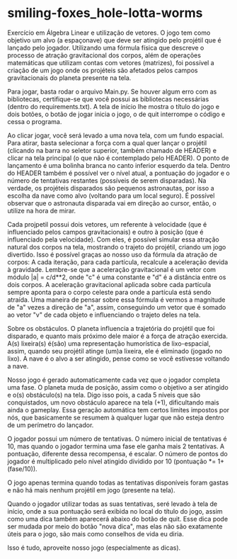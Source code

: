 # smiling-foxes_hole-lotta-worms
Exercício em Álgebra Linear e utilização de vetores. O jogo tem como objetivo um alvo (a espaçonave) que deve ser atingido pelo projétil que é lançado pelo jogador. Utilizando uma fórmula física que descreve o processo de atração gravitacional dos corpos, além de operações matemáticas que utilizam contas com vetores (matrizes), foi possível a criação de um jogo onde os projéteis são afetados pelos campos gravitacionais do planeta presente na tela. 

Para jogar, basta rodar o arquivo Main.py. Se houver algum erro com as bibliotecas, certifique-se que você possui as bibliotecas necessárias (dentro do requirements.txt). A tela de início lhe mostra o título do jogo e dois botões, o botão de jogar inicia o jogo, o de quit interrompe o código e cessa o programa. 

Ao clicar jogar, você será levado a uma nova tela, com um fundo espacial. Para atirar, basta selecionar a força com a qual quer lançar o projétil (clicando na barra no seletor superior, também chamado de HEADER) e clicar na tela principal (o que não é contemplado pelo HEADER). O ponto de lançamento é uma bolinha branca no canto inferior esquerdo da tela. Dentro do HEADER também é possível ver o nível atual, a pontuação do jogador e o número de tentativas restantes (possíveis de serem disparadas). Na verdade, os projéteis disparados são pequenos astronautas, por isso a escolha da nave como alvo (voltando para um local seguro). É possível observar que o astronauta disparada vai em direção ao cursor, então, o utilize na hora de mirar.

Cada projpetil possui dois vetores, um referente à velocidade (que é influenciado pelos campos gravitacionais) e outro à posição (que é influenciado pela velocidade). Com eles, é possível simular essa atração natural dos corpos na tela, mostrando o trajeto do projétil, criando um jogo divertido. Isso é possível graças ao nosso uso da fórmula da atração de corpos: A cada iteração, para cada partícula, recalcule a aceleração devida à gravidade. Lembre-se que a aceleração gravitacional é um vetor com módulo |a| = c/d**2, onde "c" é uma constante e "d" é a distância entre os dois corpos. A aceleração gravitacional aplicada sobre cada partícula sempre aponta para o corpo celeste para onde a partícula está sendo atraída. Uma maneira de pensar sobre essa fórmula é vermos a magnitude de "a" vezes a direção de "a", assim, conseguindo um vetor que é somado ao vetor "v" de cada objeto e influenciando o trajeto deles na tela. 

Sobre os obstáculos. O planeta influencia a trajetória do projétil que foi disparado, e quanto mais próximo dele maior é a força de atração exercida. A(s) lixeira(s) é(são) uma representação humorística de lixo-espacial, assim, quando seu projétil atinge (um)a lixeira, ele é eliminado (jogado no lixo). A nave é o alvo a ser atingido, pense como se você estivesse voltando a nave. 

Nosso jogo é gerado automaticamente cada vez que o jogador completa uma fase. O planeta muda de posição, assim como o objetivo a ser atingido e o(s) obstáculo(s) na tela. Digo isso pois, a cada 5 níveis que são conquistados, um novo obstáculo aparece na tela (+1), dificultando mais ainda o gameplay. Essa geração automática tem certos limites impostos por nós, que basicamente se resumem à qualquer lugar que não esteja dentro de um perímetro do lançador. 

O jogador possui um número de tentativas. O número inicial de tentativas é 10, mas quando o jogador termina uma fase ele ganha mais 2 tentativas. A pontuação, diferente dessa recompensa, é escalar. O número de pontos do jogador é multiplicado pelo nível atingido dividido por 10 (pontuação *= 1+(fase/10)).

O jogo apenas termina quando todas as tentativas disponíveis foram gastas e não há mais nenhum projétil em jogo (presente na tela). 

Quando o jogador utilizar todas as suas tentativas, seré levado à tela de início, onde a sua pontuação será exibida no local do título do jogo, assim como uma dica também aparecerá abaixo do botão de quit. Esse dica pode ser mudada por meio do botão "nova dica", mas elas não são exatamente úteis para o jogo, são mais como conselhos de vida eu diria. 

Isso é tudo, aproveite nosso jogo (especialmente as dicas).


